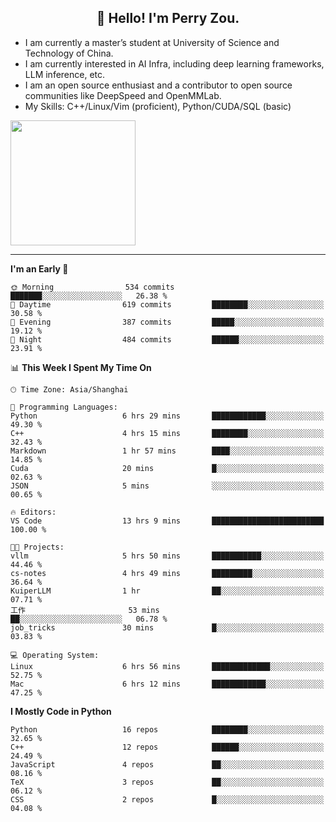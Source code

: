 <h2 align="center">👋 Hello! I'm Perry Zou.</h2>

- I am currently a master’s student at University of Science and Technology of China.
- I am currently interested in AI Infra, including deep learning frameworks, LLM inference, etc.
- I am an open source enthusiast and a contributor to open source communities like DeepSpeed and OpenMMLab.
- My Skills: C++/Linux/Vim (proficient), Python/CUDA/SQL (basic)

<img height=200 align="center" src="https://github-readme-stats.vercel.app/api?username=zonepg" />

-------

<!--START_SECTION:waka-->
**I'm an Early 🐤** 

```text
🌞 Morning                534 commits         ███████░░░░░░░░░░░░░░░░░░   26.38 % 
🌆 Daytime                619 commits         ████████░░░░░░░░░░░░░░░░░   30.58 % 
🌃 Evening                387 commits         █████░░░░░░░░░░░░░░░░░░░░   19.12 % 
🌙 Night                  484 commits         ██████░░░░░░░░░░░░░░░░░░░   23.91 % 
```


📊 **This Week I Spent My Time On** 

```text
🕑︎ Time Zone: Asia/Shanghai

💬 Programming Languages: 
Python                   6 hrs 29 mins       ████████████░░░░░░░░░░░░░   49.30 % 
C++                      4 hrs 15 mins       ████████░░░░░░░░░░░░░░░░░   32.43 % 
Markdown                 1 hr 57 mins        ████░░░░░░░░░░░░░░░░░░░░░   14.85 % 
Cuda                     20 mins             █░░░░░░░░░░░░░░░░░░░░░░░░   02.63 % 
JSON                     5 mins              ░░░░░░░░░░░░░░░░░░░░░░░░░   00.65 % 

🔥 Editors: 
VS Code                  13 hrs 9 mins       █████████████████████████   100.00 % 

🐱‍💻 Projects: 
vllm                     5 hrs 50 mins       ███████████░░░░░░░░░░░░░░   44.46 % 
cs-notes                 4 hrs 49 mins       █████████░░░░░░░░░░░░░░░░   36.64 % 
KuiperLLM                1 hr                ██░░░░░░░░░░░░░░░░░░░░░░░   07.71 % 
工作                       53 mins             ██░░░░░░░░░░░░░░░░░░░░░░░   06.78 % 
job_tricks               30 mins             █░░░░░░░░░░░░░░░░░░░░░░░░   03.83 % 

💻 Operating System: 
Linux                    6 hrs 56 mins       █████████████░░░░░░░░░░░░   52.75 % 
Mac                      6 hrs 12 mins       ████████████░░░░░░░░░░░░░   47.25 % 
```

**I Mostly Code in Python** 

```text
Python                   16 repos            ████████░░░░░░░░░░░░░░░░░   32.65 % 
C++                      12 repos            ██████░░░░░░░░░░░░░░░░░░░   24.49 % 
JavaScript               4 repos             ██░░░░░░░░░░░░░░░░░░░░░░░   08.16 % 
TeX                      3 repos             ██░░░░░░░░░░░░░░░░░░░░░░░   06.12 % 
CSS                      2 repos             █░░░░░░░░░░░░░░░░░░░░░░░░   04.08 % 
```




<!--END_SECTION:waka-->
